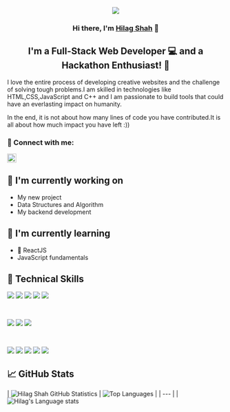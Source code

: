 <div align="center"><img src="https://media.giphy.com/media/f3iwJFOVOwuy7K6FFw/giphy.gif" /></div>

<h3 align="center">
Hi there, I'm <a href="http://shahhilag4.netlify.app" target="_blank" rel="noreferrer">Hilag Shah</a> 👋 
  
</h3>

<h2 align="center">
I'm a Full-Stack Web Developer 💻 and a Hackathon Enthusiast! 🥷
</h2> 

I love the entire process of developing creative websites and the challenge of solving tough problems.I am skilled in technologies like HTML,CSS,JavaScript and C++ and I am passionate to build tools that could have an everlasting impact on humanity.

In the end, it is not about how many lines of code you have contributed.It is all about how much impact you have left :))

### 🤝 Connect with me:

<a href="https://www.linkedin.com/in/shahhilag4/"><img src="https://i.stack.imgur.com/gVE0j.png"  alt="Hilag Shah| LinkedIn" width="21px"/></a>
<br>

## 🔭 I'm currently working on

- My new project
- Data Structures and Algorithm
- My backend development

## 🌱 I'm currently learning

- 📱 ReactJS
- JavaScript fundamentals  

## 💼 Technical Skills

![](https://img.shields.io/badge/Code-JavaScript-informational?style=flat&logo=JavaScript&color=F7DF1E)
![](https://img.shields.io/badge/Code-HTML5-informational?style=flat&logo=HTML5&color=E34F26)
![](https://img.shields.io/badge/Code-C++-informational?style=flat&logo=c%2B%2B&color=181717)
![](https://img.shields.io/badge/Code-ReactJS-61DAFB?&style=for-the-badge&logo=react&logoColor=white&style=plastic)
![](https://img.shields.io/badge/Code-AngularJS-FF0000?&style=for-the-badge&logo=angular&logoColor=white&style=plastic)
<!-- ![NodeJS](https://img.shields.io/badge/Node.js-43853D?style=for-the-badge&logo=node.js&logoColor=white&style=plastic&style=plastic) 
![](https://img.shields.io/badge/MongoDB-4EA94B?style=for-the-badge&logo=mongodb&logoColor=white&style=plastic) -->
<!-- ![ExpressJS](https://img.shields.io/badge/Express.js-404D59?style=for-the-badge&style=plastic) -->
<!-- ![](https://img.shields.io/badge/Code-Redux-informational?style=flat&logo=Redux&color=764ABC) -->
</br>

![](https://img.shields.io/badge/Style-Bootstrap-informational?style=flat&logo=Bootstrap&color=7952B3)
![](https://img.shields.io/badge/Style-CSS3-informational?style=flat&logo=CSS3&color=1572B6)
![](https://img.shields.io/badge/Style-Tailwind-informational?style=flat&logo=tailwind&color=ADD8E6)

</br>

![](https://img.shields.io/badge/Tools-Figma-informational?style=flat&logo=Figma&color=F24E1E)
![](https://img.shields.io/badge/Tools-NPM-informational?style=flat&logo=NPM&color=CB3837)
![](https://img.shields.io/badge/Tools-Git-informational?style=flat&logo=Git&color=F05032)
![](https://img.shields.io/badge/Tools-GitHub-informational?style=flat&logo=GitHub&color=181717)
![](https://img.shields.io/badge/Tools-Netlify-informational?style=flat&logo=netlify&color=00C7B7)

## 📈 GitHub Stats 

| ![Hilag Shah GitHub Statistics](https://github-readme-stats.vercel.app/api?username=shahhilag4&show_icons=true) | ![Top Languages](https://github-readme-stats.vercel.app/api/top-langs/?username=shahhilag4) |
| --- |
| ![Hilag's Language stats](https://github-readme-stats-eight-theta.vercel.app/api/top-langs/?username=shahhilag4&layout=compact&langs_count=8&hide_border=true)
